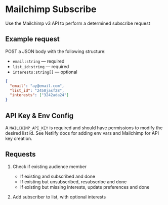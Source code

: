 # Mailchimp Subscribe

Use the Mailchimp v3 API to perform a determined subscribe request

## Example request

POST a JSON body with the following structure:

- `email:string` — required
- `list_id:string` — required
- `interests:string[]` — optional

```json
{
  "email": "ay@email.com",
  "list_id": "2450jasf28",
  "interests": ["3242ada24"]
}
```

## API Key & Env Config

A `MAILCHIMP_API_KEY` is required and should have permissions to modify the desired list id. See Netlify docs for adding env vars and Mailchimp for API key creation.

## Requests

1. Check if existing audience member

   - If existing and subscribed and done
   - If existing but unsubscribed, resubscribe and done
   - If existing but missing interests, update preferences and done

1. Add subscriber to list, with optional interests
